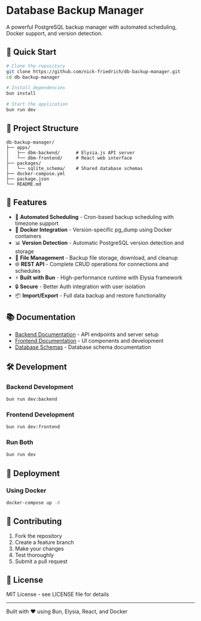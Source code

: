 # Database Backup Manager

A powerful PostgreSQL backup manager with automated scheduling, Docker support, and version detection.

## 🚀 Quick Start

```bash
# Clone the repository
git clone https://github.com/nick-friedrich/db-backup-manager.git
cd db-backup-manager

# Install dependencies
bun install

# Start the application
bun run dev
```

## 📁 Project Structure

```
db-backup-manager/
├── apps/
│   ├── dbm-backend/      # Elysia.js API server
│   └── dbm-frontend/     # React web interface
├── packages/
│   └── sqlite_schema/    # Shared database schemas
├── docker-compose.yml
├── package.json
└── README.md
```

## 🔧 Features

- 🔄 **Automated Scheduling** - Cron-based backup scheduling with timezone support
- 🐳 **Docker Integration** - Version-specific pg_dump using Docker containers
- 📊 **Version Detection** - Automatic PostgreSQL version detection and storage
- 📁 **File Management** - Backup file storage, download, and cleanup
- 🌐 **REST API** - Complete CRUD operations for connections and schedules
- ⚡ **Built with Bun** - High-performance runtime with Elysia framework
- 🔒 **Secure** - Better Auth integration with user isolation
- 📦 **Import/Export** - Full data backup and restore functionality

## 📚 Documentation

- [Backend Documentation](./apps/dbm-backend/README.md) - API endpoints and server setup
- [Frontend Documentation](./apps/dbm-frontend/README.md) - UI components and development
- [Database Schemas](./packages/sqlite_schema/README.md) - Database schema documentation

## 🛠️ Development

### Backend Development

```bash
bun run dev:backend
```

### Frontend Development

```bash
bun run dev:frontend
```

### Run Both

```bash
bun run dev
```

## 🚀 Deployment

### Using Docker

```bash
docker-compose up -d
```

## 🤝 Contributing

1. Fork the repository
2. Create a feature branch
3. Make your changes
4. Test thoroughly
5. Submit a pull request

## 📝 License

MIT License - see LICENSE file for details

---

Built with ❤️ using Bun, Elysia, React, and Docker
